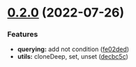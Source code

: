 # [0.2.0](https://github.com/alexberriman/newtondb/compare/v0.1.2...v0.2.0) (2022-07-26)


### Features

* **querying:** add not condition ([fe02ded](https://github.com/alexberriman/newtondb/commit/fe02ded504fce1280718548e918a513647f38955))
* **utils:** cloneDeep, set, unset ([decbc5c](https://github.com/alexberriman/newtondb/commit/decbc5c1e0e00d95195701c04811e420e56654ab))
